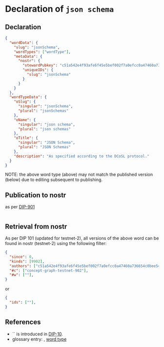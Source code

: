 # Declaration of `json schema`

## Declaration

```json
{
  "wordData": {
    "slug": "jsonSchema",
    "wordTypes": ["wordType"],
    "metaData": {
      "nostr": {
        "stewardPubkey": "c51a542e4f93afe6f45e5bef002f7a0efcc0a47460a736654c0bee5402c482fa",
        "uniqueIDs": {
          "slug": "jsonSchema"
        }
      }
    }
  },
  "wordTypeData": {
    "oSlug": {
      "singular": "jsonSchema",
      "plural": "jsonSchemas"
    },
    "oName": {
      "singular": "json schema",
      "plural": "json schemas"
    },
    "oTitle": {
      "singular": "JSON Schema",
      "plural": "JSON Schemas"
    },
    "description": "As specified according to the DCoSL protocol."
  }
}
```

NOTE: the above word type (above) may not match the published version (below) due to editing subsequent to publishing.

## Publication to nostr

as per [DIP-901](../../networking/nostr/901.md)

```json

```

## Retrieval from nostr

As per DIP 101 (updated for testnet-2), all versions of the above word can be found in nostr (testnet-2) using the following filter:

```json
{
  "since": 0,
  "kinds": [9902],
  "authors": ["c51a542e4f93afe6f45e5bef002f7a0efcc0a47460a736654c0bee5402c482fa"],
  "#c": ["concept-graph-testnet-902"],
  "#w": [""],
}
```

or

```json
{
  "ids": [""],
}
```

## References

- `` is introduced in [DIP-10](../10.md).
- glossary entry: [](../../../glossary/.md), [word type](../../../glossary/wordType.md)
